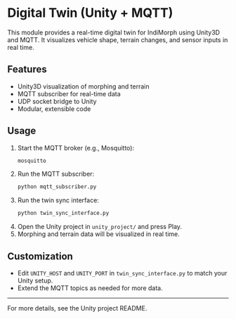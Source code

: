# Digital Twin (Unity + MQTT)

This module provides a real-time digital twin for IndiMorph using Unity3D and MQTT. It visualizes vehicle shape, terrain changes, and sensor inputs in real time.

## Features
- Unity3D visualization of morphing and terrain
- MQTT subscriber for real-time data
- UDP socket bridge to Unity
- Modular, extensible code

## Usage
1. Start the MQTT broker (e.g., Mosquitto):
   ```bash
   mosquitto
   ```
2. Run the MQTT subscriber:
   ```bash
   python mqtt_subscriber.py
   ```
3. Run the twin sync interface:
   ```bash
   python twin_sync_interface.py
   ```
4. Open the Unity project in `unity_project/` and press Play.
5. Morphing and terrain data will be visualized in real time.

## Customization
- Edit `UNITY_HOST` and `UNITY_PORT` in `twin_sync_interface.py` to match your Unity setup.
- Extend the MQTT topics as needed for more data.

---
For more details, see the Unity project README. 